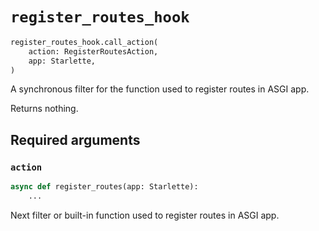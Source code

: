 # `register_routes_hook`

```python
register_routes_hook.call_action(
    action: RegisterRoutesAction,
    app: Starlette,
)
```

A synchronous filter for the function used to register routes in ASGI app.

Returns nothing.


## Required arguments

### `action`

```python
async def register_routes(app: Starlette):
    ...
```

Next filter or built-in function used to register routes in ASGI app.
